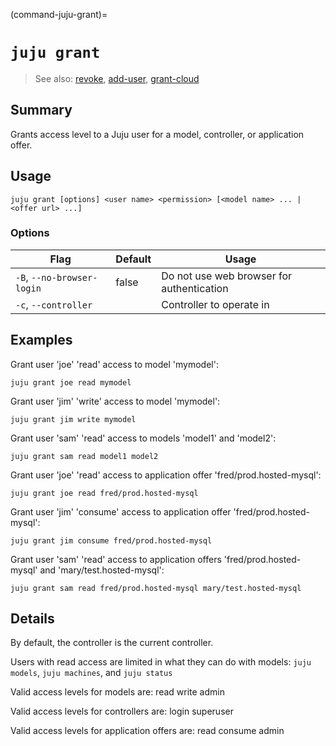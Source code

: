 (command-juju-grant)=
# `juju grant`
> See also: [revoke](#revoke), [add-user](#add-user), [grant-cloud](#grant-cloud)

## Summary
Grants access level to a Juju user for a model, controller, or application offer.

## Usage
```juju grant [options] <user name> <permission> [<model name> ... | <offer url> ...]```

### Options
| Flag | Default | Usage |
| --- | --- | --- |
| `-B`, `--no-browser-login` | false | Do not use web browser for authentication |
| `-c`, `--controller` |  | Controller to operate in |

## Examples

Grant user 'joe' 'read' access to model 'mymodel':

    juju grant joe read mymodel

Grant user 'jim' 'write' access to model 'mymodel':

    juju grant jim write mymodel

Grant user 'sam' 'read' access to models 'model1' and 'model2':

    juju grant sam read model1 model2

Grant user 'joe' 'read' access to application offer 'fred/prod.hosted-mysql':

    juju grant joe read fred/prod.hosted-mysql

Grant user 'jim' 'consume' access to application offer 'fred/prod.hosted-mysql':

    juju grant jim consume fred/prod.hosted-mysql

Grant user 'sam' 'read' access to application offers 'fred/prod.hosted-mysql' and 'mary/test.hosted-mysql':

    juju grant sam read fred/prod.hosted-mysql mary/test.hosted-mysql



## Details

By default, the controller is the current controller.

Users with read access are limited in what they can do with models:
`juju models`, `juju machines`, and `juju status`

Valid access levels for models are:
    read
    write
    admin

Valid access levels for controllers are:
    login
    superuser

Valid access levels for application offers are:
    read
    consume
    admin